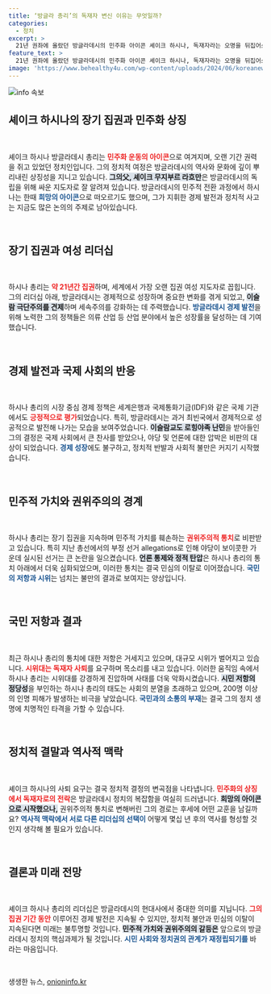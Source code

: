 ```yaml
---
title: ‘방글라 총리’의 독재자 변신 이유는 무엇일까?
categories:
  - 정치
excerpt: >
  21년 권좌에 올랐던 방글라데시의 민주화 아이콘 셰이크 하시나, 독재자라는 오명을 뒤집어쓰고 결국 유혈 진압 속 사임. 국민의 심판에 직면한 그녀의 여정은 어떻게 끝났을까?
feature_text: >
  21년 권좌에 올랐던 방글라데시의 민주화 아이콘 셰이크 하시나, 독재자라는 오명을 뒤집어쓰고 결국 유혈 진압 속 사임. 국민의 심판에 직면한 그녀의 여정은 어떻게 끝났을까?
image: 'https://www.behealthy4u.com/wp-content/uploads/2024/06/koreanews.jpg'
---
```


<p><img src="https://www.behealthy4u.com/wp-content/uploads/2024/06/koreanews.jpg" alt="info 속보" /></p>

<h2 data-ke-size="size26">셰이크 하시나의 장기 집권과 민주화 상징</h2>

<p data-ke-size="size16">&nbsp;</p>

<p>셰이크 하시나 방글라데시 총리는 <b><span style="color: #ee2323;">민주화 운동의 아이콘</span></b>으로 여겨지며, 오랜 기간 권력을 쥐고 있었던 정치인입니다. 그의 정치적 여정은 방글라데시의 역사와 문화에 깊이 뿌리내린 상징성을 지니고 있습니다. <b><span style="background-color: #21538527;">그의父, 셰이크 무지부르 라흐만</span></b>은 방글라데시의 독립을 위해 싸운 지도자로 잘 알려져 있습니다. 방글라데시의 민주적 전환 과정에서 하시나는 한때 <b><span style="color: #1a5490;">희망의 아이콘</span></b>으로 떠오르기도 했으며, 그가 지휘한 경제 발전과 정치적 사고는 지금도 많은 논의의 주제로 남아있습니다. </p>

<p data-ke-size="size16">&nbsp;</p>

<h2 data-ke-size="size26">장기 집권과 여성 리더십</h2>

<p data-ke-size="size16">&nbsp;</p>

<p>하시나 총리는 <b><span style="color: #ee2323;">약 21년간 집권</span></b>하며, 세계에서 가장 오랜 집권 여성 지도자로 꼽힙니다. 그의 리더십 아래, 방글라데시는 경제적으로 성장하며 중요한 변화를 겪게 되었고, <b><span style="background-color: #21538527;">이슬람 극단주의를 견제</span></b>하며 세속주의를 강화하는 데 주력했습니다. <b><span style="color: #1a5490;">방글라데시 경제 발전</span></b>을 위해 노력한 그의 정책들은 의류 산업 등 산업 분야에서 높은 성장률을 달성하는 데 기여했습니다.</p>

<p data-ke-size="size16">&nbsp;</p>

<h2 data-ke-size="size26">경제 발전과 국제 사회의 반응</h2>

<p data-ke-size="size16">&nbsp;</p>

<p>하시나 총리의 시장 중심 경제 정책은 세계은행과 국제통화기금(IDF)와 같은 국제 기관에서도 <b><span style="color: #ee2323;">긍정적으로 평가</span></b>되었습니다. 특히, 방글라데시는 과거 최빈국에서 경제적으로 성공적으로 발전해 나가는 모습을 보여주었습니다. <b><span style="background-color: #21538527;">이슬람교도 로힝야족 난민</span></b>을 받아들인 그의 결정은 국제 사회에서 큰 찬사를 받았으나, 야당 및 언론에 대한 압박은 비판의 대상이 되었습니다. <b><span style="color: #1a5490;">경제 성장</span></b>에도 불구하고, 정치적 반발과 사회적 불만은 커지기 시작했습니다.</p>

<p data-ke-size="size16">&nbsp;</p>

<h2 data-ke-size="size26">민주적 가치와 권위주의의 경계</h2>

<p data-ke-size="size16">&nbsp;</p>

<p>하시나 총리는 장기 집권을 지속하며 민주적 가치를 훼손하는 <b><span style="color: #ee2323;">권위주의적 통치</span></b>로 비판받고 있습니다. 특히 지난 총선에서의 부정 선거 allegations로 인해 야당이 보이콧한 가운데 실시된 선거는 큰 논란을 일으켰습니다. <b><span style="background-color: #21538527;">언론 통제와 정적 탄압</span></b>은 하시나 총리의 통치 아래에서 더욱 심화되었으며, 이러한 통치는 결국 민심의 이탈로 이어졌습니다. <b><span style="color: #1a5490;">국민의 저항과 시위</span></b>는 넘치는 불만의 결과로 보여지는 양상입니다.</p>

<p data-ke-size="size16">&nbsp;</p>

<h2 data-ke-size="size26">국민 저항과 결과</h2>

<p data-ke-size="size16">&nbsp;</p>

<p>최근 하시나 총리의 통치에 대한 저항은 거세지고 있으며, 대규모 시위가 벌어지고 있습니다. <b><span style="color: #ee2323;">시위대는 독재자 사퇴</span></b>를 요구하며 목소리를 내고 있습니다. 이러한 움직임 속에서 하시나 총리는 시위대를 강경하게 진압하며 사태를 더욱 악화시켰습니다. <b><span style="background-color: #21538527;">시민 저항의 정당성</span></b>을 부인하는 하시나 총리의 태도는 사회의 분열을 초래하고 있으며, 200명 이상의 인명 피해가 발생하는 비극을 낳았습니다. <b><span style="color: #1a5490;">국민과의 소통의 부재</span></b>는 결국 그의 정치 생명에 치명적인 타격을 가할 수 있습니다.</p>

<p data-ke-size="size16">&nbsp;</p>

<h2 data-ke-size="size26">정치적 결말과 역사적 맥락</h2>

<p data-ke-size="size16">&nbsp;</p>

<p>셰이크 하시나의 사퇴 요구는 결국 정치적 결정의 변곡점을 나타냅니다. <b><span style="color: #ee2323;">민주화의 상징에서 독재자로의 전락</span></b>은 방글라데시 정치의 복잡함을 여실히 드러냅니다. <b><span style="background-color: #21538527;">희망의 아이콘으로 시작했으나,</span></b> 권위주의적 통치로 변해버린 그의 경로는 후세에 어떤 교훈을 남길까요? <b><span style="color: #1a5490;">역사적 맥락에서 서로 다른 리더십의 선택이</span></b> 어떻게 몇십 년 후의 역사를 형성할 것인지 생각해 볼 필요가 있습니다.</p>

<p data-ke-size="size16">&nbsp;</p>

<h2 data-ke-size="size26">결론과 미래 전망</h2>

<p data-ke-size="size16">&nbsp;</p>

<p>셰이크 하시나 총리의 리더십은 방글라데시의 현대사에서 중대한 의미를 지닙니다. <b><span style="color: #ee2323;">그의 집권 기간 동안</span></b> 이루어진 경제 발전은 지속될 수 있지만, 정치적 불안과 민심의 이탈이 지속된다면 미래는 불투명할 것입니다. <b><span style="background-color: #21538527;">민주적 가치와 권위주의의 갈등은</span></b> 앞으로의 방글라데시 정치의 핵심과제가 될 것입니다. <b><span style="color: #1a5490;">시민 사회와 정치권의 관계가 재정립되기를</span></b> 바라는 마음입니다.</p>

<p data-ke-size="size16">&nbsp;</p>
생생한 뉴스, <a href="https://onioninfo.kr" rel="dofollow">onioninfo.kr</a>


